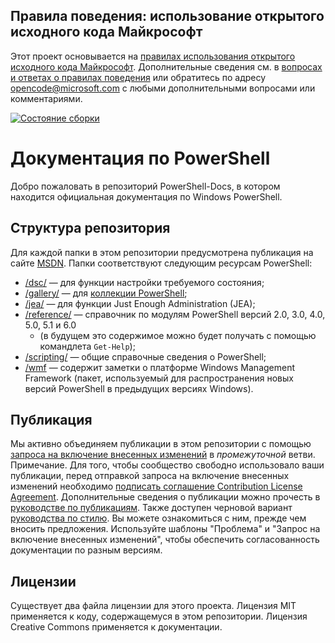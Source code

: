 ## <a name="microsoft-open-source-code-of-conduct"></a>Правила поведения: использование открытого исходного кода Майкрософт

Этот проект основывается на [правилах использования открытого исходного кода Майкрософт](https://opensource.microsoft.com/codeofconduct/).
Дополнительные сведения см. в [вопросах и ответах о правилах поведения](https://opensource.microsoft.com/codeofconduct/faq/) или обратитесь по адресу [opencode@microsoft.com](mailto:opencode@microsoft.com) с любыми дополнительными вопросами или комментариями.

[![Состояние сборки](https://ci.appveyor.com/api/projects/status/onshefxnc4g4pv87/branch/staging?svg=true)](https://ci.appveyor.com/project/PowerShell/powershell-docs/branch/staging)

# <a name="powershell-documentation"></a>Документация по PowerShell

Добро пожаловать в репозиторий PowerShell-Docs, в котором находится официальная документация по Windows PowerShell. 

## <a name="repository-structure"></a>Структура репозитория
Для каждой папки в этом репозитории предусмотрена публикация на сайте [MSDN](https://msdn.microsoft.com/en-us/powershell). Папки соответствуют следующим ресурсам PowerShell:
* [/dsc/](https://msdn.microsoft.com/en-us/powershell/dsc/) — для функции настройки требуемого состояния;
* [/gallery/](https://msdn.microsoft.com/powershell/gallery) — для [коллекции PowerShell](https://www.powershellgallery.com/);
* [/jea/](https://msdn.microsoft.com/powershell/jea/) — для функции Just Enough Administration (JEA);
* [/reference/](https://msdn.microsoft.com/powershell/reference/) — справочник по модулям PowerShell версий 2.0, 3.0, 4.0, 5.0, 5.1 и 6.0
  * (в будущем это содержимое можно будет получать с помощью командлета `Get-Help`);
* [/scripting/](https://msdn.microsoft.com/en-us/powershell/scripting/) — общие справочные сведения о PowerShell;
* [/wmf](https://msdn.microsoft.com/en-us/powershell/wmf/readme) — содержит заметки о платформе Windows Management Framework (пакет, используемый для распространения новых версий PowerShell в предыдущих версиях Windows). 



## <a name="contributing"></a>Публикация

Мы активно объединяем публикации в этом репозитории с помощью [запроса на включение внесенных изменений](https://help.github.com/articles/using-pull-requests/) в *промежуточной* ветви. Примечание. Для того, чтобы сообщество свободно использовало ваши публикации, перед отправкой запроса на включение внесенных изменений необходимо [подписать соглашение Contribution License Agreement](https://cla.microsoft.com/).
Дополнительные сведения о публикации можно прочесть в [руководстве по публикациям](CONTRIBUTING.md).
Также доступен черновой вариант [руководства по стилю](./STYLE.md). Вы можете ознакомиться с ним, прежде чем вносить предложения.
Используйте шаблоны "Проблема" и "Запрос на включение внесенных изменений", чтобы обеспечить согласованность документации по разным версиям. 

## <a name="licenses"></a>Лицензии

Существует два файла лицензии для этого проекта. Лицензия MIT применяется к коду, содержащемуся в этом репозитории.
Лицензия Creative Commons применяется к документации. 
